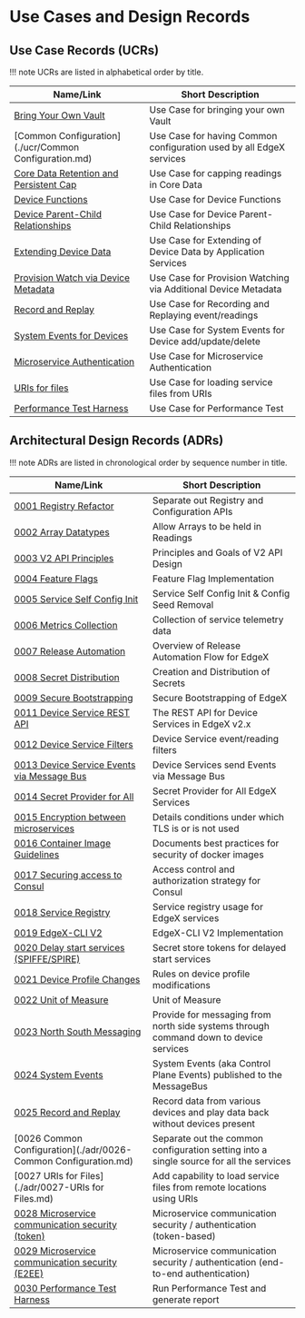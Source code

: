 # Use Cases and Design Records

## Use Case Records (UCRs)

!!! note 
    UCRs are listed in alphabetical order by title.

| Name/Link                                                                           | Short Description                                                   |
|-------------------------------------------------------------------------------------|---------------------------------------------------------------------|
| [Bring Your Own Vault](./ucr/Bring-Your-Own-Vault.md)                               | Use Case for bringing your own Vault                                |
| [Common Configuration](./ucr/Common Configuration.md)                               | Use Case for having Common configuration used by all EdgeX services |
| [Core Data Retention and Persistent Cap](./ucr/Core-Data-Retention.md)              | Use Case for capping readings in Core Data                          |
| [Device Functions](./ucr/Device-Functions.md)                                       | Use Case for Device Functions                                       |
| [Device Parent-Child Relationships](./ucr/Device-Parent-Child-Relationships.md)     | Use Case for Device Parent-Child Relationships                      |
| [Extending Device Data](./ucr/Extending-Device-Data.md)                             | Use Case for Extending of Device Data by Application Services       |
| [Provision Watch via Device Metadata](./ucr/Provision-Watch-via-Device-Metadata.md) | Use Case for Provision Watching via Additional Device Metadata      |
| [Record and Replay](./ucr/Record-and-Replay.md)                                     | Use Case for Recording and Replaying event/readings                 |
| [System Events for Devices](./ucr/System-Events-for-Devices.md)                     | Use Case for System Events for Device add/update/delete             |
| [Microservice Authentication](./ucr/Microservice-Authentication.md)                 | Use Case for Microservice Authentication                            |
| [URIs for files](.//ucr/URIs-for-Files.md)                                          | Use Case for loading service files from URIs                        |
| [Performance Test Harness](./ucr/Performance-Test-Harness.md)                       | Use Case for Performance Test                                       |

## Architectural Design Records (ADRs)

!!! note
    ADRs are listed in chronological order by sequence number in title.

| Name/Link                                                                                    | Short Description                                                                       |
|----------------------------------------------------------------------------------------------|-----------------------------------------------------------------------------------------|
| [0001 Registry Refactor](./adr/0001-Registy-Refactor.md)                                     | Separate out Registry and Configuration APIs                                            |
| [0002 Array Datatypes](./adr/device-service/0002-Array-Datatypes.md)                         | Allow Arrays to be held in Readings                                                     |
| [0003 V2 API Principles](./adr/core/0003-V2-API-Principles.md)                               | Principles and Goals of V2 API Design                                                   |
| [0004 Feature Flags](./adr/0004-Feature-Flags.md)                                            | Feature Flag Implementation                                                             |
| [0005 Service Self Config Init](./adr/0005-Service-Self-Config.md)                           | Service Self Config Init & Config Seed Removal                                          |
| [0006 Metrics Collection](./adr/0006-Metrics-Collection.md)                                  | Collection of service telemetry data                                                    |
| [0007 Release Automation](./adr/devops/0007-Release-Automation.md)                           | Overview of Release Automation Flow for EdgeX                                           |
| [0008 Secret Distribution](./adr/security/0008-Secret-Creation-and-Distribution.md)          | Creation and Distribution of Secrets                                                    |
| [0009 Secure Bootstrapping](./adr/security/0009-Secure-Bootstrapping.md)                     | Secure Bootstrapping of EdgeX                                                           |
| [0011 Device Service REST API](./adr/device-service/0011-DeviceService-Rest-API.md)          | The REST API for Device Services in EdgeX v2.x                                          |
| [0012 Device Service Filters](./adr/device-service/0012-DeviceService-Filters.md)            | Device Service event/reading filters                                                    |
| [0013 Device Service Events via Message Bus](./adr/013-Device-Service-Events-Message-Bus.md) | Device Services send Events via Message Bus                                             |
| [0014 Secret Provider for All](./adr/014-Secret-Provider-For-All.md)                         | Secret Provider for All EdgeX Services                                                  |
| [0015 Encryption between microservices](./adr/security/0015-in-cluster-tls.md)               | Details conditions under which TLS is or is not used                                    |
| [0016 Container Image Guidelines](./adr/security/0016-docker-image-guidelines.md)            | Documents best practices for security of docker images                                  |
| [0017 Securing access to Consul](./adr/security/0017-consul-security.md)                     | Access control and authorization strategy for Consul                                    |
| [0018 Service Registry](./adr/0018-Service-Registry.md)                                      | Service registry usage for EdgeX services                                               |
| [0019 EdgeX-CLI V2](./adr/core/0019-EdgeX-CLI-V2.md)                                         | EdgeX-CLI V2 Implementation                                                             |
| [0020 Delay start services (SPIFFE/SPIRE)](./adr/security/0020-spiffe.md)                    | Secret store tokens for delayed start services                                          |
| [0021 Device Profile Changes](./adr/core/0021-Device-Profile-Changes.md)                     | Rules on device profile modifications                                                   |
| [0022 Unit of Measure](./adr/core/0022-UoM.md)                                               | Unit of Measure                                                                         |
| [0023 North South Messaging](./adr/0023-North-South-Messaging.md)                            | Provide for messaging from north side systems through command down to device services   |
| [0024 System Events](./adr/0024-system-events.md)                                            | System Events (aka Control Plane Events) published to the MessageBus                    |
| [0025 Record and Replay](./adr/application/0025-Record-and-Replay.md)                        | Record data from various devices and play data back without devices present             |
| [0026 Common Configuration](./adr/0026-Common Configuration.md)                              | Separate out the common configuration setting into a single source for all the services |
| [0027 URIs for Files](./adr/0027-URIs for Files.md)                                          | Add capability to load service files from remote locations using URIs                   |
| [0028 Microservice communication security (token)](./adr/security/0028-authentication.md)    | Microservice communication security / authentication (token-based)                      |
| [0029 Microservice communication security (E2EE)](./adr/security/0029-authentication-e2ee.md)     | Microservice communication security / authentication (end-to-end authentication)        |
| [0030 Performance Test Harness](./adr/0030-Performance-Test-Harness.md)                      | Run Performance Test and generate report        |
